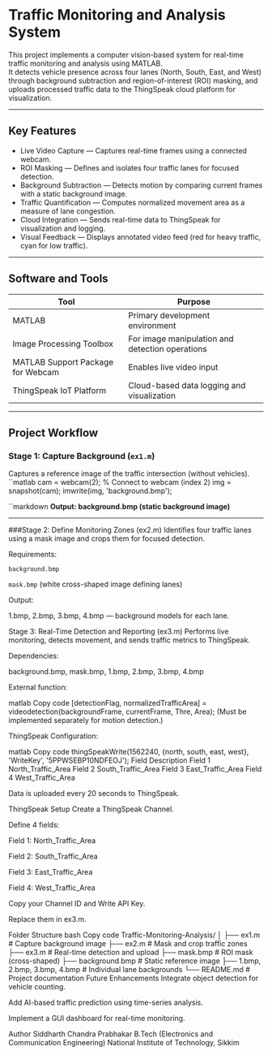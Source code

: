 # Traffic Monitoring and Analysis System

This project implements a computer vision-based system for real-time traffic monitoring and analysis using MATLAB.  
It detects vehicle presence across four lanes (North, South, East, and West) through background subtraction and region-of-interest (ROI) masking, and uploads processed traffic data to the ThingSpeak cloud platform for visualization.

---

## Key Features

- Live Video Capture — Captures real-time frames using a connected webcam.  
- ROI Masking — Defines and isolates four traffic lanes for focused detection.  
- Background Subtraction — Detects motion by comparing current frames with a static background image.  
- Traffic Quantification — Computes normalized movement area as a measure of lane congestion.  
- Cloud Integration — Sends real-time data to ThingSpeak for visualization and logging.  
- Visual Feedback — Displays annotated video feed (red for heavy traffic, cyan for low traffic).

---

## Software and Tools

| Tool | Purpose |
|------|----------|
| MATLAB | Primary development environment |
| Image Processing Toolbox | For image manipulation and detection operations |
| MATLAB Support Package for Webcam | Enables live video input |
| ThingSpeak IoT Platform | Cloud-based data logging and visualization |

---

## Project Workflow

### Stage 1: Capture Background (`ex1.m`)

Captures a reference image of the traffic intersection (without vehicles).
``matlab
cam = webcam(2);   % Connect to webcam (index 2)
img = snapshot(cam);
imwrite(img, 'background.bmp');  

``markdown
**Output: background.bmp (static background image)**

---

###Stage 2: Define Monitoring Zones (ex2.m)
Identifies four traffic lanes using a mask image and crops them for focused detection.

Requirements:

`background.bmp`

`mask.bmp` (white cross-shaped image defining lanes)

Output:

1.bmp, 2.bmp, 3.bmp, 4.bmp — background models for each lane.

Stage 3: Real-Time Detection and Reporting (ex3.m)
Performs live monitoring, detects movement, and sends traffic metrics to ThingSpeak.

Dependencies:

background.bmp, mask.bmp, 1.bmp, 2.bmp, 3.bmp, 4.bmp

External function:

matlab
Copy code
[detectionFlag, normalizedTrafficArea] = videodetection(backgroundFrame, currentFrame, Thre, Area);
(Must be implemented separately for motion detection.)

ThingSpeak Configuration:

matlab
Copy code
thingSpeakWrite(1562240, {north, south, east, west}, 'WriteKey', '5PPWSEBP10NDFEOJ');
Field	Description
Field 1	North_Traffic_Area
Field 2	South_Traffic_Area
Field 3	East_Traffic_Area
Field 4	West_Traffic_Area

Data is uploaded every 20 seconds to ThingSpeak.

ThingSpeak Setup
Create a ThingSpeak Channel.

Define 4 fields:

Field 1: North_Traffic_Area

Field 2: South_Traffic_Area

Field 3: East_Traffic_Area

Field 4: West_Traffic_Area

Copy your Channel ID and Write API Key.

Replace them in ex3.m.

Folder Structure
bash
Copy code
Traffic-Monitoring-Analysis/
│
├── ex1.m                 # Capture background image
├── ex2.m                 # Mask and crop traffic zones
├── ex3.m                 # Real-time detection and upload
├── mask.bmp              # ROI mask (cross-shaped)
├── background.bmp        # Static reference image
├── 1.bmp, 2.bmp, 3.bmp, 4.bmp  # Individual lane backgrounds
└── README.md             # Project documentation
Future Enhancements
Integrate object detection for vehicle counting.

Add AI-based traffic prediction using time-series analysis.

Implement a GUI dashboard for real-time monitoring.

Author
Siddharth Chandra Prabhakar
B.Tech (Electronics and Communication Engineering)
National Institute of Technology, Sikkim
